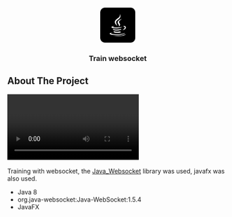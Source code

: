 
<br />
<div align="center">
  <a href="https://github.com/othneildrew/Best-README-Template">
    <img src="images/img.png" alt="Logo" width="80" height="80">
  </a>

<h3 align="center">Train websocket</h3>
</div>



<!-- ABOUT THE PROJECT -->
## About The Project

![Video](images/video.mp4)

Training with websocket, the [Java_Websocket](https://github.com/TooTallNate/Java-WebSocket) library was used, javafx was also used.
* Java 8
* org.java-websocket:Java-WebSocket:1.5.4
* JavaFX



